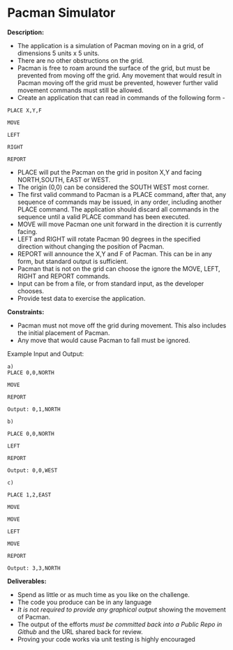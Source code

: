 # Pacman Simulator

**Description:**

- The application is a simulation of Pacman moving on in a grid, of dimensions 5 units x 5 units.
- There are no other obstructions on the grid.
- Pacman is free to roam around the surface of the grid, but must be prevented from moving off the grid. Any movement that would result in Pacman moving off the grid must be prevented, however further valid movement commands must still be allowed.
- Create an application that can read in commands of the following form -

```
PLACE X,Y,F

MOVE

LEFT

RIGHT

REPORT
```

- PLACE will put the Pacman on the grid in positon X,Y and facing NORTH,SOUTH, EAST or WEST.
- The origin (0,0) can be considered the SOUTH WEST most corner.
- The first valid command to Pacman is a PLACE command, after that, any sequence of commands may be issued, in any order, including another PLACE command. The application should discard all commands in the sequence until a valid PLACE command has been executed.
- MOVE will move Pacman one unit forward in the direction it is currently facing.
- LEFT and RIGHT will rotate Pacman 90 degrees in the specified direction without changing the position of Pacman.
- REPORT will announce the X,Y and F of Pacman. This can be in any form, but standard output is sufficient.
- Pacman that is not on the grid can choose the ignore the MOVE, LEFT, RIGHT and REPORT commands.
- Input can be from a file, or from standard input, as the developer chooses.
- Provide test data to exercise the application.

**Constraints:**

- Pacman must not move off the grid during movement. This also includes the initial placement of Pacman.
- Any move that would cause Pacman to fall must be ignored.

Example Input and Output:

```
a)
PLACE 0,0,NORTH

MOVE

REPORT

Output: 0,1,NORTH
```

```
b)

PLACE 0,0,NORTH

LEFT

REPORT

Output: 0,0,WEST
```

```
c)

PLACE 1,2,EAST

MOVE

MOVE

LEFT

MOVE

REPORT

Output: 3,3,NORTH
```

**Deliverables:**

- Spend as little or as much time as you like on the challenge.
- The code you produce can be in any language
- _It is not required to provide any graphical output_ showing the movement of Pacman.
- The output of the efforts _must be committed back into a Public Repo in Github_ and the URL shared back for review.
- Proving your code works via unit testing is highly encouraged
